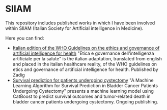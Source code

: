 # SIIAM
This repository includes published works in which I have been involved within SIIAM (Italian Society for Artificial intelligence in Medicine).

Here you can find: 
- [Italian edition of the WHO Guidelines on the ethics and governance of artificial intelligence for health](https://github.com/ANDREAaNAPPI/SIIAM/blob/main/LG-AI-IT-def_1.pdf)
  "Etica e governance dell'intelligenza artificiale per la salute" is the italian adaptation, translated from english and placed in the italian healthcare reality, of the WHO guidelines on etics and governance of   artificial intelligence for health. Published by Zadig
- [Survival prediction for patients undergoing cystectomy](https://github.com/ANDREAaNAPPI/SIIAM/blob/main/A%20Machine%20Learning%20Algorithm%20for%20Survival%20Prediction%20in%20Bladder%20Cancer%20Patients%20undergoing%20Cystectomy.pdf)
  "A Machine Learning Algorithm for Survival Prediction in Bladder Cancer Patients Undergoing Cystectomy" presents a machine learning model using CatBoost to predict survival outcomes and tumor-related death in bladder cancer patients undergoing cystectomy. Ongoing publishing.
